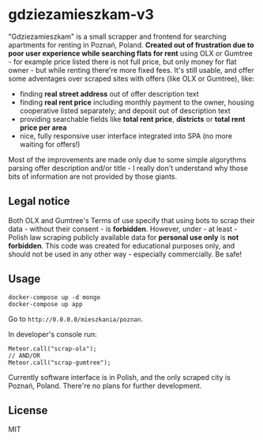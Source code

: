 gdziezamieszkam-v3
==================

"Gdziezamieszkam" is a small scrapper and frontend for searching apartments for renting in Poznań, Poland. **Created out of frustration due to poor user experience while searching flats for rent** using OLX or Gumtree - for example price listed there is not full price, but only money for flat owner - but while renting there're more fixed fees. It's still usable, and offer some adventages over scraped sites with offers (like OLX or Gumtree), like:
* finding **real street address** out of offer description text
* finding **real rent price** including monthly payment to the owner, housing cooperative listed separately; and deposit out of description text
* providing searchable fields like **total rent price**, **districts** or **total rent price per area**
* nice, fully responsive user interface integrated into SPA (no more waiting for offers!)

Most of the improvements are made only due to some simple algorythms parsing offer description and/or title - I really don't understand why those bits of information are not provided by those giants.

Legal notice
------------

Both OLX and Gumtree's Terms of use specify that using bots to scrap their data - without their consent - is **forbidden**. However, under - at least - Polish law scraping publicly available data for **personal use only** is **not forbidden**. This code was created for educational purposes only, and should not be used in any other way - especially commercially. Be safe!

Usage
-----

```
docker-compose up -d mongo
docker-compose up app
```
Go to `http://0.0.0.0/mieszkania/poznan`.

In developer's console run:
```
Meteor.call("scrap-olx");
// AND/OR
Meteor.call("scrap-gumtree");
```

Currently software interface is in Polish, and the only scraped city is Poznań, Poland. There're no plans for further development.

License
-------

MIT
